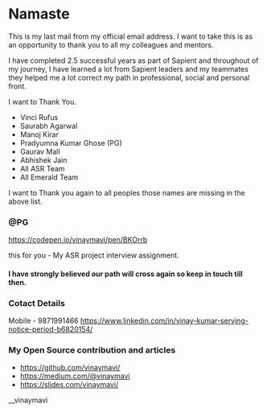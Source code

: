 # Namaste 

This is my last mail from my official email address. 
I want to take this is as an opportunity to thank you to all my colleagues and mentors. 

I have completed 2.5 successful years as part of Sapient and throughout of my journey, I have learned a lot from Sapient leaders and my teammates they helped me a lot correct my path in professional, social and personal front. 

I want to Thank You.
* Vinci Rufus 
* Saurabh Agarwal 
* Manoj Kirar 
* Pradyumna Kumar Ghose (PG)
* Gaurav Mall
* Abhishek Jain 
* All ASR Team 
* All Emerald Team 

I want to Thank you again to all peoples those names are missing in the above list.  

### @PG 
https://codepen.io/vinaymavi/pen/BKOrrb 

this for you - My ASR project interview assignment. 

#### I have strongly believed our path will cross again so keep in touch till then. 

### Cotact Details
Mobile - 9871991466
https://www.linkedin.com/in/vinay-kumar-serving-notice-period-b6820154/

### My Open Source contribution and articles
* https://github.com/vinaymavi/
* https://medium.com/@vinaymavi
* https://slides.com/vinaymavi/

__vinaymavi